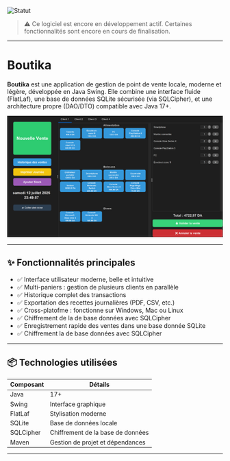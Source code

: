 ![Statut](https://img.shields.io/badge/status-en%20cours-yellow)

> ⚠️ Ce logiciel est encore en développement actif. Certaines fonctionnalités sont encore en cours de finalisation.
---

# Boutika



**Boutika** est une application de gestion de point de vente locale, moderne et légère, développée en Java Swing. Elle combine une interface fluide (FlatLaf), une base de données SQLite sécurisée (via SQLCipher), et une architecture propre (DAO/DTO) compatible avec Java 17+.

![Interface principale](assets/screenshot.png)

---

## ✨ Fonctionnalités principales

- ✅ Interface utilisateur moderne, belle et intuitive
- ✅ Multi-paniers : gestion de plusieurs clients en parallèle
- ✅ Historique complet des transactions
- ✅ Exportation des recettes journalières (PDF, CSV, etc.)
- ✅ Cross-platofme : fonctionne sur Windows, Mac ou Linux
- ✅ Chiffrement de la de base données avec SQLCipher
- ✅ Enregistrement rapide des ventes dans une base donnée SQLite
- ✅ Chiffrement la de base données avec SQLCipher
---

## 📦 Technologies utilisées

| Composant      | Détails                                 |
|----------------|------------------------------------------|
| Java           | 17+                                      |
| Swing          | Interface graphique                      |
| FlatLaf        | Stylisation moderne                      |
| SQLite         | Base de données locale                   |
| SQLCipher      | Chiffrement de la base de données        |
| Maven          | Gestion de projet et dépendances         |

---
